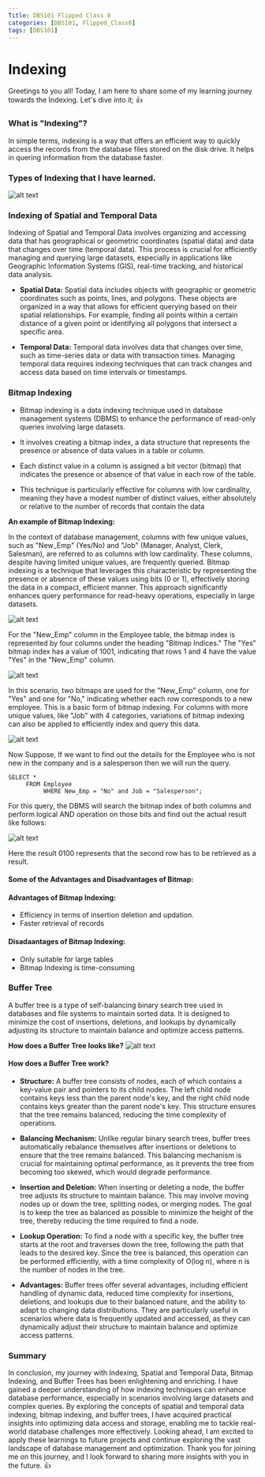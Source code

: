 ```yaml
---
Title: DBS101 Flipped Class 8
categories: [DBS101, Flipped_Class8]
tags: [DBS101]
---  
```


# Indexing 
Greetings to you all! Today, I am here to share some of my learning journey towards the Indexing. Let's dive into it; 👍

### What is "Indexing"?
In simple terms, indexing is a way that offers an efficient way to quickly access the records from the database files stored on the disk drive. It helps in quering information from the database faster.

### Types of Indexing that I have learned.

![alt text](<../image FC8 DBS101/FC8_img1_DBS101 .png>)

### Indexing of Spatial and Temporal Data
Indexing of Spatial and Temporal Data involves organizing and accessing data that has geographical or geometric coordinates (spatial data) and data that changes over time (temporal data). This process is crucial for efficiently managing and querying large datasets, especially in applications like Geographic Information Systems (GIS), real-time tracking, and historical data analysis.  

- **Spatial Data:** Spatial data includes objects with geographic or geometric coordinates such as points, lines, and polygons. These objects are organized in a way that allows for efficient querying based on their spatial relationships. For example, finding all points within a certain distance of a given point or identifying all polygons that intersect a specific area.

- **Temporal Data:** Temporal data involves data that changes over time, such as time-series data or data with transaction times. Managing temporal data requires indexing techniques that can track changes and access data based on time intervals or timestamps.

### Bitmap Indexing 
- Bitmap indexing is a data indexing technique used in database management systems (DBMS) to enhance the performance of read-only queries involving large datasets.

- It involves creating a bitmap index, a data structure that represents the presence or absence of data values in a table or column. 

- Each distinct value in a column is assigned a bit vector (bitmap) that indicates the presence or absence of that value in each row of the table.

- This technique is particularly effective for columns with low cardinality, meaning they have a modest number of distinct values, either absolutely or relative to the number of records that contain the data

**An example of Bitmap Indexing:**

In the context of database management, columns with few unique values, such as "New_Emp" (Yes/No) and "Job" (Manager, Analyst, Clerk, Salesman), are referred to as columns with low cardinality. These columns, despite having limited unique values, are frequently queried. Bitmap indexing is a technique that leverages this characteristic by representing the presence or absence of these values using bits (0 or 1), effectively storing the data in a compact, efficient manner. This approach significantly enhances query performance for read-heavy operations, especially in large datasets.

![alt text](<../image FC8 DBS101/FC8_DBS101_image2.jpeg>)
     
For the "New_Emp" column in the Employee table, the bitmap index is represented by four columns under the heading "Bitmap Indices." The "Yes" bitmap index has a value of 1001, indicating that rows 1 and 4 have the value "Yes" in the "New_Emp" column.

![alt text](<../image FC8 DBS101/FC8_DBS101_images3.jpeg>)

 In this scenario, two bitmaps are used for the "New_Emp" column, one for "Yes" and one for "No," indicating whether each row corresponds to a new employee. This is a basic form of bitmap indexing. For columns with more unique values, like "Job" with 4 categories, variations of bitmap indexing can also be applied to efficiently index and query this data.

![alt text](<../image FC8 DBS101/FC8_dbs101_image3.jpeg>)

Now Suppose, If we want to find out the details for the Employee who is not new in the company and is a salesperson then we will run the query.

```
SELECT * 
     FROM Employee 
          WHERE New_Emp = "No" and Job = "Salesperson";
```
For this query, the DBMS will search the bitmap index of both columns and perform logical AND operation on those bits and find out the actual result like follows: 

![alt text](<../image FC8 DBS101/FC8_dbs101_image4.jpeg>)

Here the result 0100 represents that the second row has to be retrieved as a result. 
     
#### Some of the Advantages and Disadvantages of Bitmap:
#### Advantages of Bitmap Indexing:
- Efficiency in terms of insertion deletion and updation.
- Faster retrieval of records
#### Disadaantages of Bitmap Indexing:
- Only suitable for large tables
- Bitmap Indexing is time-consuming
     
### Buffer Tree  
A buffer tree is a type of self-balancing binary search tree used in databases and file systems to maintain sorted data. It is designed to minimize the cost of insertions, deletions, and lookups by dynamically adjusting its structure to maintain balance and optimize access patterns.

**How does a Buffer Tree looks like?**
![alt text](<../image FC8 DBS101/FC8_DBS101_image5.png>)

#### How does a Buffer Tree work?
- **Structure:** A buffer tree consists of nodes, each of which contains a key-value pair and pointers to its child nodes. The left child node contains keys less than the parent node's key, and the right child node contains keys greater than the parent node's key. This structure ensures that the tree remains balanced, reducing the time complexity of operations.

- **Balancing Mechanism:** Unlike regular binary search trees, buffer trees automatically rebalance themselves after insertions or deletions to ensure that the tree remains balanced. This balancing mechanism is crucial for maintaining optimal performance, as it prevents the tree from becoming too skewed, which would degrade performance.

- **Insertion and Deletion:** When inserting or deleting a node, the buffer tree adjusts its structure to maintain balance. This may involve moving nodes up or down the tree, splitting nodes, or merging nodes. The goal is to keep the tree as balanced as possible to minimize the height of the tree, thereby reducing the time required to find a node.

- **Lookup Operation:** To find a node with a specific key, the buffer tree starts at the root and traverses down the tree, following the path that leads to the desired key. Since the tree is balanced, this operation can be performed efficiently, with a time complexity of O(log n), where n is the number of nodes in the tree.

- **Advantages:** Buffer trees offer several advantages, including efficient handling of dynamic data, reduced time complexity for insertions, deletions, and lookups due to their balanced nature, and the ability to adapt to changing data distributions. They are particularly useful in scenarios where data is frequently updated and accessed, as they can dynamically adjust their structure to maintain balance and optimize access patterns.

### Summary 

In conclusion, my journey with Indexing, Spatial and Temporal Data, Bitmap Indexing, and Buffer Trees has been enlightening and enriching. I have gained a deeper understanding of how indexing techniques can enhance database performance, especially in scenarios involving large datasets and complex queries. By exploring the concepts of spatial and temporal data indexing, bitmap indexing, and buffer trees, I have acquired practical insights into optimizing data access and storage, enabling me to tackle real-world database challenges more effectively. Looking ahead, I am excited to apply these learnings to future projects and continue exploring the vast landscape of database management and optimization. Thank you for joining me on this journey, and I look forward to sharing more insights with you in the future. 👍
